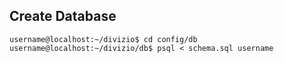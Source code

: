 ## Create Database

```shell
username@localhost:~/divizio$ cd config/db
username@localhost:~/divizio/db$ psql < schema.sql username
```
